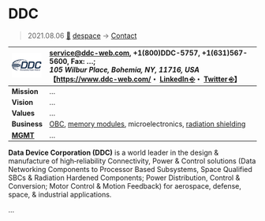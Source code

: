 # DDC
> 2021.08.06 [🚀](../../../index/index.md) [despace](../index.md) → [Contact](../contact.md)

|[![](../f/contact/d/ddc_logo1_thumb.webp)](../f/contact/d/ddc_logo1.webp)|<service@ddc-web.com>, +1(800)DDC-5757, +1(631)567-5600, Fax: …;<br> *105 Wilbur Place, Bohemia, NY, 11716, USA*<br> 【<https://www.ddc-web.com/>・ [LinkedIn ⎆](http://www.linkedin.com/company/data-device-corporation)・ [Twitter ⎆](https://twitter.com/datadevicecorp)】|
|:-|:-|
|**Mission**|…|
|**Vision**|…|
|**Values**|…|
|**Business**|[OBC](../obc.md), [memory modules](../ds.md), microelectronics, [radiation shielding](../ion_rad.md)|
|**[MGMT](../mgmt.md)**|…|

**Data Device Corporation (DDC)** is a world leader in the design & manufacture of high‑reliability Connectivity, Power & Control solutions (Data Networking Components to Processor Based Subsystems, Space Qualified SBCs & Radiation Hardened Components; Power Distribution, Control & Conversion; Motor Control & Motion Feedback) for aerospace, defense, space, & industrial applications.

<p style="page-break-after:always"> </p>

…
